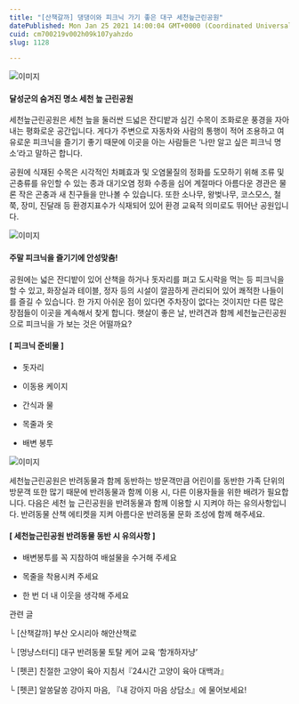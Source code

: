 ```yaml
---
title: "[산책갈까] 댕댕이와 피크닉 가기 좋은 대구 세천늪근린공원"
datePublished: Mon Jan 25 2021 14:00:04 GMT+0000 (Coordinated Universal Time)
cuid: cm700219v002h09k107yahzdo
slug: 1128

---
```



![이미지](https://cdn.hashnode.com/res/hashnode/image/upload/v1739249172951/a0b853b3-118c-4915-bf49-01b8767ae5c1.jpeg)

#### 달성군의 숨겨진 명소 세천 늪 근린공원

세천늪근린공원은 세천 늪을 둘러싼 드넓은 잔디밭과 심긴 수목이 조화로운 풍경을 자아내는 평화로운 공간입니다. 게다가 주변으로 자동차와 사람의 통행이 적어 조용하고 여유로운 피크닉을 즐기기 좋기 때문에 이곳을 아는 사람들은 ‘나만 알고 싶은 피크닉 명소’라고 말하곤 합니다.

공원에 식재된 수목은 시각적인 차폐효과 및 오염물질의 정화를 도모하기 위해 조류 및 곤충류를 유인할 수 있는 종과 대기오염 정화 수종을 심어 계절마다 아름다운 경관은 물론 작은 곤충과 새 친구들을 만나볼 수 있습니다. 또한 소나무, 왕벚나무, 코스모스, 철쭉, 장미, 진달래 등 환경지표수가 식재되어 있어 환경 교육적 의미로도 뛰어난 공원입니다.

![이미지](https://cdn.hashnode.com/res/hashnode/image/upload/v1739249176444/15104ad3-ea99-4b6d-be6a-3deb2f5461d1.jpeg)

#### 주말 피크닉을 즐기기에 안성맞춤!

공원에는 넓은 잔디밭이 있어 산책을 하거나 돗자리를 펴고 도시락을 먹는 등 피크닉을 할 수 있고, 화장실과 테이블, 정자 등의 시설이 깔끔하게 관리되어 있어 쾌적한 나들이를 즐길 수 있습니다. 한 가지 아쉬운 점이 있다면 주차장이 없다는 것이지만 다른 많은 장점들이 이곳을 계속해서 찾게 합니다. 햇살이 좋은 날, 반려견과 함께 세천늪근린공원으로 피크닉을 가 보는 것은 어떨까요?

#### [ 피크닉 준비물 ]

- 돗자리

- 이동용 케이지

- 간식과 물

- 목줄과 옷

- 배변 봉투

![이미지](https://cdn.hashnode.com/res/hashnode/image/upload/v1739249179293/675f5412-729e-4486-98d4-70cda46812cb.jpeg)

세천늪근린공원은 반려동물과 함께 동반하는 방문객만큼 어린이를 동반한 가족 단위의 방문객 또한 많기 때문에 반려동물과 함께 이용 시, 다른 이용자들을 위한 배려가 필요합니다. 다음은 세천 늪 근린공원을 반려동물과 함께 이용할 시 지켜야 하는 유의사항입니다. 반려동물 산책 에티켓을 지켜 아름다운 반려동물 문화 조성에 함께 해주세요.

#### [ 세천늪근린공원 반려동물 동반 시 유의사항 ]

- 배변봉투를 꼭 지참하여 배설물을 수거해 주세요

- 목줄을 착용시켜 주세요

- 한 번 더 내 이웃을 생각해 주세요

관련 글

└ [산책갈까] 부산 오시리아 해안산책로

└ [멍냥스터디] 대구 반려동물 토탈 케어 교육 ‘함개하자냥’

└ [펫콘] 친절한 고양이 육아 지침서『24시간 고양이 육아 대백과』

└ [펫콘] 알쏭달쏭 강아지 마음, 『내 강아지 마음 상담소』에 물어보세요!